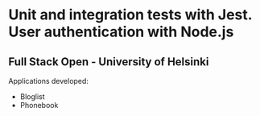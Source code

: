 <h1>Unit and integration tests with Jest. User authentication with Node.js</h1>
<h2>Full Stack Open - University of Helsinki</h2>
<p>Applications developed:</p>
<ul>
  <li>Bloglist</li>
  <li>Phonebook</li>
</ul>